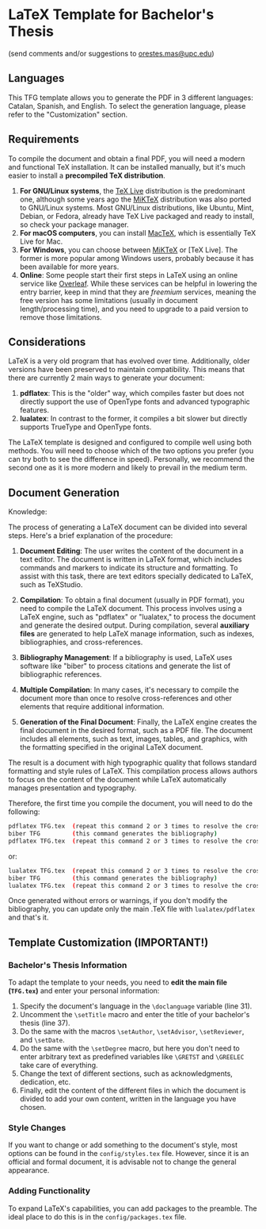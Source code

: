 # LaTeX Template for Bachelor's Thesis

(send comments and/or suggestions to [orestes.mas@upc.edu](mailto:orestes.mas@upc.edu))

## Languages

This TFG template allows you to generate the PDF in 3 different languages: Catalan, Spanish, and English. To select the generation language, please refer to the "Customization" section.

## Requirements

To compile the document and obtain a final PDF, you will need a modern and functional TeX installation. It can be installed manually, but it's much easier to install a **precompiled TeX distribution**.

1. **For GNU/Linux systems**, the [TeX Live][1] distribution is the predominant one, although some years ago the [MiKTeX][3] distribution was also ported to GNU/Linux systems. Most GNU/Linux distributions, like Ubuntu, Mint, Debian, or Fedora, already have TeX Live packaged and ready to install, so check your package manager.
2. **For macOS computers**, you can install [MacTeX][2], which is essentially TeX Live for Mac.
3. **For Windows**, you can choose between [MiKTeX][3] or [TeX Live]. The former is more popular among Windows users, probably because it has been available for more years.
4. **Online**: Some people start their first steps in LaTeX using an online service like [Overleaf][4]. While these services can be helpful in lowering the entry barrier, keep in mind that they are _freemium_ services, meaning the free version has some limitations (usually in document length/processing time), and you need to upgrade to a paid version to remove those limitations.

[1]: https://tug.org/texlive/
[2]: https://tug.org/mactex/
[3]: https://miktex.org/
[4]: https://www.overleaf.com/

## Considerations

LaTeX is a very old program that has evolved over time. Additionally, older versions have been preserved to maintain compatibility. This means that there are currently 2 main ways to generate your document:

1. **pdflatex**: This is the "older" way, which compiles faster but does not directly support the use of OpenType fonts and advanced typographic features.
2. **lualatex**: In contrast to the former, it compiles a bit slower but directly supports TrueType and OpenType fonts.

The LaTeX template is designed and configured to compile well using both methods. You will need to choose which of the two options you prefer (you can try both to see the difference in speed). Personally, we recommend the second one as it is more modern and likely to prevail in the medium term.

## Document Generation

Knowledge:

The process of generating a LaTeX document can be divided into several steps. Here's a brief explanation of the procedure:

1. **Document Editing**: The user writes the content of the document in a text editor. The document is written in LaTeX format, which includes commands and markers to indicate its structure and formatting. To assist with this task, there are text editors specially dedicated to LaTeX, such as TeXStudio.

2. **Compilation**: To obtain a final document (usually in PDF format), you need to compile the LaTeX document. This process involves using a LaTeX engine, such as "pdflatex" or "lualatex," to process the document and generate the desired output. During compilation, several **auxiliary files** are generated to help LaTeX manage information, such as indexes, bibliographies, and cross-references.

3. **Bibliography Management**: If a bibliography is used, LaTeX uses software like "biber" to process citations and generate the list of bibliographic references.

4. **Multiple Compilation**: In many cases, it's necessary to compile the document more than once to resolve cross-references and other elements that require additional information.

5. **Generation of the Final Document**: Finally, the LaTeX engine creates the final document in the desired format, such as a PDF file. The document includes all elements, such as text, images, tables, and graphics, with the formatting specified in the original LaTeX document.

The result is a document with high typographic quality that follows standard formatting and style rules of LaTeX. This compilation process allows authors to focus on the content of the document while LaTeX automatically manages presentation and typography.

Therefore, the first time you compile the document, you will need to do the following:

```sh
pdflatex TFG.tex  (repeat this command 2 or 3 times to resolve the cross references)
biber TFG         (this command generates the bibliography)
pdflatex TFG.tex  (repeat this command 2 or 3 times to resolve the cross references)
``` 

or:

```sh
lualatex TFG.tex  (repeat this command 2 or 3 times to resolve the cross references)
biber TFG         (this command generates the bibliography)
lualatex TFG.tex  (repeat this command 2 or 3 times to resolve the cross references)
```

Once generated without errors or warnings, if you don't modify the bibliography, you can update only the main .TeX file with `lualatex/pdflatex` and that's it.

## Template Customization (IMPORTANT!)

### Bachelor's Thesis Information

To adapt the template to your needs, you need to **edit the main file (`TFG.tex`)** and enter your personal information:

1. Specify the document's language in the `\doclanguage` variable (line 31).
2. Uncomment the `\setTitle` macro and enter the title of your bachelor's thesis (line 37).
3. Do the same with the macros `\setAuthor`, `\setAdvisor`, `\setReviewer`, and `\setDate`.
4. Do the same with the `\setDegree` macro, but here you don't need to enter arbitrary text as predefined variables like `\GRETST` and `\GREELEC` take care of everything.
5. Change the text of different sections, such as acknowledgments, dedication, etc.
6. Finally, edit the content of the different files in which the document is divided to add your own content, written in the language you have chosen.

### Style Changes

If you want to change or add something to the document's style, most options can be found in the `config/styles.tex` file. However, since it is an official and formal document, it is advisable not to change the general appearance.

### Adding Functionality

To expand LaTeX's capabilities, you can add packages to the preamble. The ideal place to do this is in the `config/packages.tex` file.